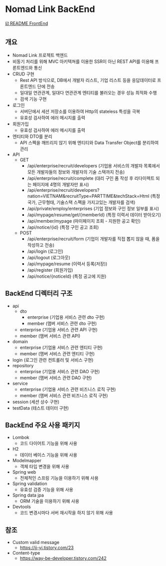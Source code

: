 # Nomad Link BackEnd

[:ballot_box_with_check: README FrontEnd](https://github.com/Nomad-Link/Nomad-Link/tree/master/src/main/client)

## 개요

* Nomad Link 프로젝트 백엔드
* 비동기 처리를 위해 MVC 아키텍쳐를 이용한 SSR이 아닌 REST API를 이용해 프론트엔드와 통신
* CRUD 구현
  * Rest API 방식으로, DB에서 개발자 리스트, 기업 리스트 등을 응답데이터로 프론트엔드 단에 전송
  * 일대일 연관관계, 일대다 연관관계 엔티티를 불러오는 경우 성능 최적화 수행
  * 검색 기능 구현
* 로그인
  * 서버단에서 세션 저장소를 이용하여 Http의 stateless 특성을 극복
  * 유효성 검사하여 에러 메시지를 출력
* 회원가입
  * 유효성 검사하여 에러 메시지를 출력
* 엔티티와 DTO를 분리
  * API 스펙을 깨뜨리지 않기 위해 엔티티와 Data Transfer Object를 분리하여 관리
* API
  * GET
    * /api/enterprise/recruit/developers (기업용 서비스의 개발자 목록에서 모든 개발자들의 정보와 개발자의 기술 스택까지 전송)
    * /api/enterprise/recruit/complete (대리 구인 폼 작성 후 리다이렉트 되는 페이지에 4명의 개발자만 표시)
    * /api/enterprise/recruit/developers?nation=VIETNAM&recruitType=PARTTIME&techStack=Html (특정 국가, 근무형태, 기술스택 스펙을 가지고있는 개발자를 검색)
    * /api/private/employ/enterprises (기업 정보와 구인 정보 일부를 표시)
    * /api/mypage/resume/get/{memberId} (특정 이력서 데이터 받아오기)
    * /api/member/mypage (마이페이지 조회 - 지원한 공고 확인)
    * /api/notice/{id} (특정 구인 공고 조회)
  * POST 
    * /api/enterprise/recruit/form (기업이 개발자를 직접 뽑지 않을 때, 폼을 작성하고 전송)
    * /api/login (로그인)
    * /api/logout (로그아웃)
    * /api/mypage/resume (이력서 등록(저장))
    * /api/register (회원가입)
    * /api/notice/{noticeId} (특정 공고에 지원)

## BackEnd 디렉터리 구조

* api
  * dto
    * enterprise (기업용 서비스 관련 dto 구현)
    * member (맴버 서비스 관련 dto 구현)
  * enterprise (기업용 서비스 관련 API 구현)
  * member (맴버 서비스 관련 API)
* domain
  * enterprise (기업용 서비스 관련 엔티티 구현)
  * member (맴버 서비스 관련 엔티티 구현)
* login (로그인 관련 컨트롤러 및 서비스 구현)
* repository
  * enterprise (기업용 서비스 관련 DAO 구현)
  * member (맴버 서비스 관련 DAO 구현)
* service
  * enterprise (기업용 서비스 관련 비즈니스 로직 구현)
  * member (맴버 서비스 관련 비즈니스 로직 구현)
* session (세션 상수 구현)
* testData (테스트 데이터 구현)

## BackEnd 주요 사용 패키지

* Lombok
  * 코드 다이어트 기능을 위해 사용
* H2
  * 데이터 베이스 기능을 위해 사용
* Modelmapper
  * 객체 타입 변경을 위해 사용
* Spring web
  * 전체적인 스프링 기능을 이용하기 위해 사용
* Spring validation
  * 유효성 검증 기능을 위해 사용
* Spring data jpa
  * ORM 기술을 이용하기 위해 사용
* Devtools
  * 코드 변경시마다 서버 재시작을 하지 않기 위해 사용

## 참조

* Custom valid message
  * https://jj-yi.tistory.com/23
* Content-type 
  * https://way-be-developer.tistory.com/242

